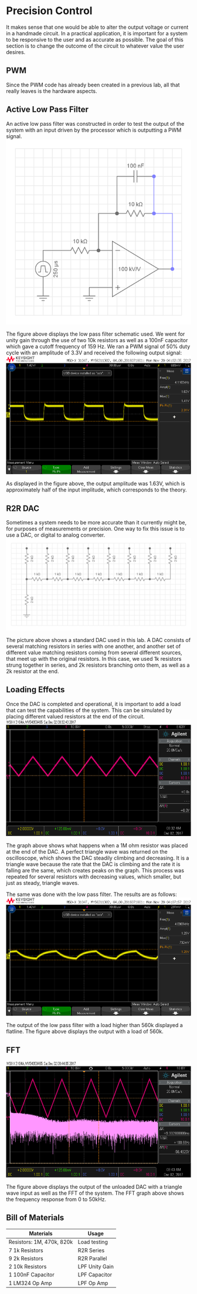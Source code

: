 # Precision Control
It makes sense that one would be able to alter the output voltage or current in a handmade circuit. In a practical application, it is important for a system to be responsive to the user and as accurate as possible. The goal of this section is to change the outcome of the circuit to whatever value the user desires.

## PWM
Since the PWM code has already been created in a previous lab, all that really leaves is the hardware aspects. 

## Active Low Pass Filter
An active low pass filter was constructed in order to test the output of the system with an input driven by the processor which is outputting a PWM signal.
![lpfschematic](https://github.com/RU09342/lab-6taking-control-over-your-embedded-life-kevinandnathan/blob/master/Precision%20Control/LowPassFilter.png)

The figure above displays the low pass filter schematic used. We went for unity gain through the use of two 10k resistors as well as a 100nF capacitor which gave a cutoff frequency of 159 Hz.
We ran a PWM signal of 50% duty cycle with an amplitude of 3.3V and received the following output signal:
![lpfpwm1](https://github.com/RU09342/lab-6taking-control-over-your-embedded-life-kevinandnathan/blob/master/Precision%20Control/pmw50-uart1.png)

As displayed in the figure above, the output amplitude was 1.63V, which is approximately half of the input implitude, which corresponds to the theory.

## R2R DAC
Sometimes a system needs to be more accurate than it currently might be, for purposes of measurements or precision. One way to fix this issue is to use a DAC, or digital to analog converter.
![R2RDAC](https://github.com/RU09342/lab-6taking-control-over-your-embedded-life-kevinandnathan/blob/master/Precision%20Control/R2R_DAC.png)

The picture above shows a standard DAC used in this lab. A DAC consists of several matching resistors in series with one another, and another set of different value matching resistors coming from several different sources, that meet up with the original resistors. In this case, we used 1k resistors strung together in series, and 2k resistors branching onto them, as well as a 2k resistor at the end.

## Loading Effects
Once the DAC is completed and operational, it is important to add a load that can test the capabilities of the system. This can be simulated by placing different valued resistors at the end of the circuit.
![R2R1MEG](https://github.com/RU09342/lab-6taking-control-over-your-embedded-life-kevinandnathan/blob/master/Precision%20Control/triangle1meg1.png)

The graph above shows what happens when a 1M ohm resistor was placed at the end of the DAC. A perfect triangle wave was returned on the oscilloscope, which shows the DAC steadily climbing and decreasing. It is a triangle wave because the rate that the DAC is climbing and the rate it is falling are the same, which creates peaks on the graph.
This process was repeated for several resistors with decreasing values, which smaller, but just as steady, triangle waves.

The same was done with the low pass filter. The results are as follows:
![lpfpwmload](https://github.com/RU09342/lab-6taking-control-over-your-embedded-life-kevinandnathan/blob/master/Precision%20Control/pmw50-uart-560k1.png)

The output of the low pass filter with a load higher than 560k displayed a flatline. The figure above displays the output with a load of 560k.
## FFT 
![R2RFFTnoload](https://github.com/RU09342/lab-6taking-control-over-your-embedded-life-kevinandnathan/blob/master/Precision%20Control/trianglefft1.png)

The figure above displays the output of the unloaded DAC with a triangle wave input as well as the FFT of the system. The FFT graph above shows the frequency response from 0 to 50kHz.

## Bill of Materials
| Materials                 | Usage    	     | 
| ------------------------- | -------------- | 
| Resistors: 1M, 470k, 820k | Load testing   | 
| 7 1k Resistors            | R2R Series     | 
| 9 2k Resistors            | R2R Parallel   | 
| 2 10k Resistors           | LPF Unity Gain |
| 1 100nF Capacitor         | LPF Capacitor  |
| 1 LM324 Op Amp            | LPF Op Amp     |


